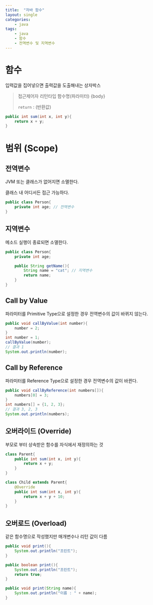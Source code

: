 ```yaml
---
title:  "자바 함수"
layout: single
categories:
    - java
tags:
    - java
    - 함수
    - 전역변수 및 지역변수
---
```


# 함수
입력값을 집어넣으면 출력값을 도출해내는 상자박스
> 접근제어자 리턴타입 함수명(파라미터) {body}
>
> `return` : (반환값)

```java
public int sum(int x, int y){
    return x + y; 
}
```

# 범위 (Scope)
## 전역변수
JVM 또는 클래스가 없어지면 소멸한다.

클래스 내 어디서든 접근 가능하다.
```java
public class Person{
    private int age; // 전역변수
}
```

## 지역변수
메소드 실행이 종료되면 소멸한다.
```java
public class Person{
    private int age;

    public String getName(){
        String name = "cat"; // 지역변수
        return name;
    }
}
```


## Call by Value
파라미터를 Primitive Type으로 설정한 경우 전역변수의 값이 바뀌지 않는다.

```java
public void callByValue(int number){
    number = 2;
}
int number = 1;
callByValue(number);
// 결과 1
System.out.println(number);
```

## Call by Reference
파라미터를 Reference Type으로 설정한 경우 전역변수의 값이 바뀐다.
```java
public void callByReference(int numbers[]){
    numbers[0] = 3;
}
int numbers[] = {1, 2, 3};
// 결과 3, 2, 3
System.out.println(numbers);
```

## 오버라이드 (Override)
부모로 부터 상속받은 함수를 자식에서 재정의하는 것
```java
class Parent{
    public int sum(int x, int y){
        return x + y;
    }
}

class Child extends Parent{
    @Override
    public int sum(int x, int y){
        return x + y + 10;
    }
}
```


## 오버로드 (Overload)
같은 함수명으로 작성했지만 매개변수나 리턴 값이 다름
```java
public void print(){
    System.out.println("프린트");
}

public boolean print(){
    System.out.println("프린트");
    return true;
}

public void print(String name){
    System.out.println("이름 : " + name);
}
```

